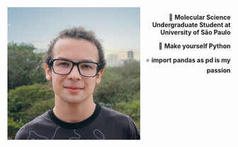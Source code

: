 <img src="https://github.com/levycamoes/levycamoes/blob/main/me.jpg" min-width="300px" max-width="300px" width="300px" align="left" alt="Computador iuriCode">

<p align="right">
  🦄 <strong>Molecular Science Undergraduate Student at University of São Paulo</strong>
</p>

<p align="right">
  💼 <strong>Make yourself Python</strong>
</p>

<p align="right">
  ⭐ <strong>import pandas as pd is my passion</strong>
</p>
